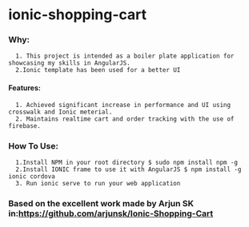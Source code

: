 # ionic-shopping-cart
### Why:
      1. This project is intended as a boiler plate application for showcasing my skills in AngularJS.
      2.Ionic template has been used for a better UI
#### Features:
      1. Achieved significant increase in performance and UI using crosswalk and Ionic meterial.
      2. Maintains realtime cart and order tracking with the use of firebase.

### How To Use:
      1.Install NPM in your root directory $ sudo npm install npm -g
      2.Install IONIC frame to use it with AngularJS $ npm install -g ionic cordova
      3. Run ionic serve to run your web application
      
### Based on the excellent work made by Arjun SK in:https://github.com/arjunsk/Ionic-Shopping-Cart
